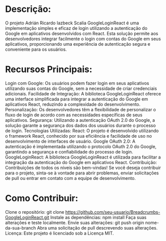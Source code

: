 # Descrição:
O projeto Adrián Ricardo Iazbeck Scalia GoogleLoginReact é uma implementação simples e eficaz de login utilizando a autenticação do Google em aplicativos desenvolvidos com React. Esta solução permite aos desenvolvedores integrar facilmente o login com contas do Google em seus aplicativos, proporcionando uma experiência de autenticação segura e conveniente para os usuários.

# Recursos Principais:
Login com Google: Os usuários podem fazer login em seus aplicativos utilizando suas contas do Google, sem a necessidade de criar credenciais adicionais.
Facilidade de Integração: A biblioteca GoogleLoginReact oferece uma interface simplificada para integrar a autenticação do Google em aplicativos React, reduzindo a complexidade do desenvolvimento.
Personalização: Os desenvolvedores têm a flexibilidade de personalizar o fluxo de login de acordo com as necessidades específicas de seus aplicativos.
Segurança: Utilizando a autenticação OAuth 2.0 do Google, a solução garante a segurança dos dados dos usuários durante o processo de login.
Tecnologias Utilizadas:
React: O projeto é desenvolvido utilizando o framework React, conhecido por sua eficiência e facilidade de uso no desenvolvimento de interfaces de usuário.
Google OAuth 2.0: A autenticação é implementada utilizando o protocolo OAuth 2.0 do Google, garantindo a segurança e confiabilidade do processo de login.
GoogleLoginReact: A biblioteca GoogleLoginReact é utilizada para facilitar a integração da autenticação do Google em aplicativos React.
Contribuição:
Contribuições de todos os níveis são bem-vindas! Se você deseja contribuir para o projeto, sinta-se à vontade para abrir problemas, enviar solicitações de pull ou entrar em contato com a equipe de desenvolvimento.

# Como Contribuir:
Clone o repositório: git clone https://github.com/seu-usuario/Breadcrumbs-GoogleLoginReact.git
Instale as dependências: npm install
Faça suas alterações e teste localmente.
Envie suas alterações: git push origin nome-da-sua-branch
Abra uma solicitação de pull descrevendo suas alterações.
Licença:
Este projeto é licenciado sob a Licença MIT.
